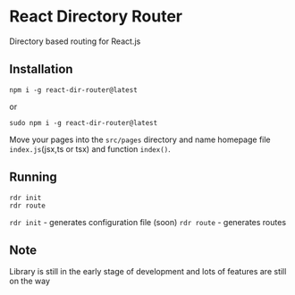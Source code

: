 # React Directory Router

Directory based routing for React.js

## Installation

```
npm i -g react-dir-router@latest
```

or

```
sudo npm i -g react-dir-router@latest
```

Move your pages into the `src/pages` directory and name homepage file `index.js`(jsx,ts or tsx) and function `index()`.

## Running

```
rdr init
rdr route
```

`rdr init` - generates configuration file (soon)
`rdr route` - generates routes

## Note

Library is still in the early stage of development and lots of features are still on the way
